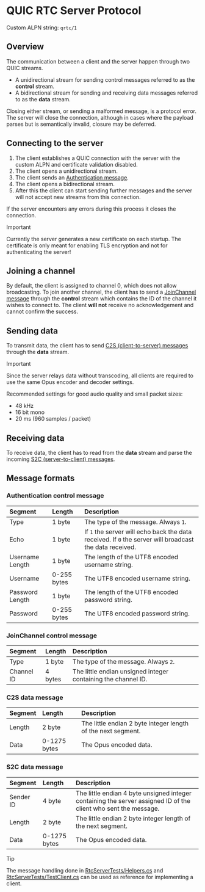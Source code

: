 # QUIC RTC Server Protocol

Custom ALPN string: `qrtc/1`

## Overview

The communication between a client and the server happen through two QUIC streams.

- A unidirectional stream for sending control messages referred to as the **control** stream.
- A bidirectional stream for sending and receiving data messages referred to as the **data** stream.

Closing either stream, or sending a malformed message, is a protocol error.
The server will close the connection, although in cases where the payload parses but is semantically invalid,
closure may be deferred.

## Connecting to the server

1. The client establishes a QUIC connection with the server with the custom ALPN and certificate validation disabled.
2. The client opens a unidirectional stream.
3. The client sends an [Authentication message](#authentication-control-message).
4. The client opens a bidirectional stream.
5. After this the client can start sending further messages and
   the server will not accept new streams from this connection.

If the server encounters any errors during this process it closes the connection.

> [!IMPORTANT]
> Currently the server generates a new certificate on each startup.
> The certificate is only meant for enabling TLS encryption and not for authenticating the server!

## Joining a channel

By default, the client is assigned to channel 0, which does not allow broadcasting.
To join another channel, the client has to send a [JoinChannel message](#joinchannel-control-message)
through the **control** stream which contains the ID of the channel it wishes to connect to.
The client **will not** receive no acknowledgement and cannot confirm the success.

## Sending data

To transmit data, the client has to send [C2S (client-to-server) messages](#c2s-data-message)
through the **data** stream.

> [!IMPORTANT]
> Since the server relays data without transcoding,
> all clients are required to use the same Opus encoder and decoder settings.

Recommended settings for good audio quality and small packet sizes:

- 48 kHz
- 16 bit mono
- 20 ms (960 samples / packet)

## Receiving data

To receive data, the client has to read from the **data** stream
and parse the incoming [S2C (server-to-client) messages](#s2c-data-message).

## Message formats

### Authentication control message

| Segment         | Length      | Description                                                                                             |
|:----------------|:------------|:--------------------------------------------------------------------------------------------------------|
| Type            | 1 byte      | The type of the message. Always `1`.                                                                    |
| Echo            | 1 byte      | If `1` the server will echo back the data received. If `0` the server will broadcast the data received. |
| Username Length | 1 byte      | The length of the UTF8 encoded username string.                                                         |
| Username        | 0-255 bytes | The UTF8 encoded username string.                                                                       |
| Password Length | 1 byte      | The length of the UTF8 encoded password string.                                                         |
| Password        | 0-255 bytes | The UTF8 encoded password string.                                                                       |

### JoinChannel control message

| Segment    | Length  | Description                                                   |
|:-----------|:--------|:--------------------------------------------------------------|
| Type       | 1 byte  | The type of the message. Always `2`.                          |
| Channel ID | 4 bytes | The little endian unsigned integer containing the channel ID. |

### C2S data message

| Segment | Length       | Description                                                  |
|:--------|:-------------|:-------------------------------------------------------------|
| Length  | 2 byte       | The little endian 2 byte integer length of the next segment. |
| Data    | 0-1275 bytes | The Opus encoded data.                                       |

### S2C data message

| Segment   | Length       | Description                                                                                                     |
|:----------|:-------------|:----------------------------------------------------------------------------------------------------------------|
| Sender ID | 4 byte       | The little endian 4 byte unsigned integer containing the server assigned ID of the client who sent the message. |
| Length    | 2 byte       | The little endian 2 byte integer length of the next segment.                                                    |
| Data      | 0-1275 bytes | The Opus encoded data.                                                                                          |

> [!TIP]
> The message handling done in [RtcServerTests/Helpers.cs](./RtcServerTests/Helpers.cs) and
> [RtcServerTests/TestClient.cs](./RtcServerTests/TestClient.cs) can be used as reference for implementing a client.
